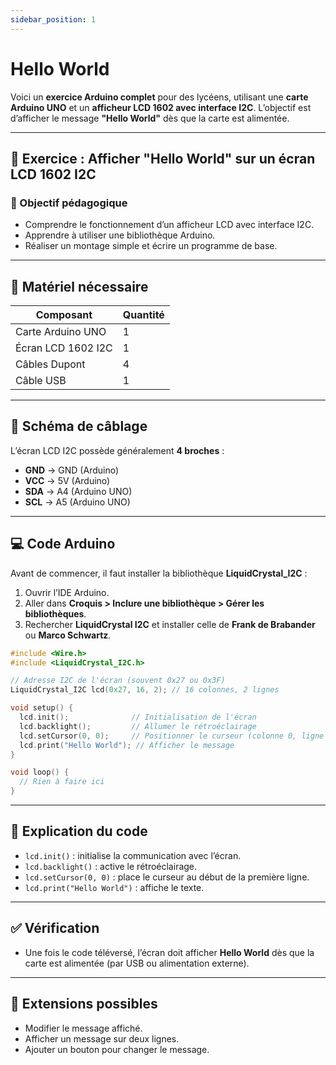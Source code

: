 ```yaml
---
sidebar_position: 1
---
```


# Hello World
Voici un **exercice Arduino complet** pour des lycéens, utilisant une **carte Arduino UNO** et un **afficheur LCD 1602 avec interface I2C**. L’objectif est d’afficher le message **"Hello World"** dès que la carte est alimentée.

---

## 🧪 **Exercice : Afficher "Hello World" sur un écran LCD 1602 I2C**

### 🎯 Objectif pédagogique
- Comprendre le fonctionnement d’un afficheur LCD avec interface I2C.
- Apprendre à utiliser une bibliothèque Arduino.
- Réaliser un montage simple et écrire un programme de base.

---

## 🧰 Matériel nécessaire
| Composant | Quantité |
|----------|----------|
| Carte Arduino UNO | 1 |
| Écran LCD 1602 I2C | 1 |
| Câbles Dupont | 4 |
| Câble USB | 1 |

---

## 🔌 Schéma de câblage

L’écran LCD I2C possède généralement **4 broches** :  
- **GND** → GND (Arduino)  
- **VCC** → 5V (Arduino)  
- **SDA** → A4 (Arduino UNO)  
- **SCL** → A5 (Arduino UNO)

---

## 💻 Code Arduino

Avant de commencer, il faut installer la bibliothèque **LiquidCrystal_I2C** :
1. Ouvrir l’IDE Arduino.
2. Aller dans **Croquis > Inclure une bibliothèque > Gérer les bibliothèques**.
3. Rechercher **LiquidCrystal I2C** et installer celle de **Frank de Brabander** ou **Marco Schwartz**.

```cpp
#include <Wire.h>
#include <LiquidCrystal_I2C.h>

// Adresse I2C de l'écran (souvent 0x27 ou 0x3F)
LiquidCrystal_I2C lcd(0x27, 16, 2); // 16 colonnes, 2 lignes

void setup() {
  lcd.init();              // Initialisation de l'écran
  lcd.backlight();         // Allumer le rétroéclairage
  lcd.setCursor(0, 0);     // Positionner le curseur (colonne 0, ligne 0)
  lcd.print("Hello World"); // Afficher le message
}

void loop() {
  // Rien à faire ici
}
```

---

## 🧠 Explication du code
- `lcd.init()` : initialise la communication avec l’écran.
- `lcd.backlight()` : active le rétroéclairage.
- `lcd.setCursor(0, 0)` : place le curseur au début de la première ligne.
- `lcd.print("Hello World")` : affiche le texte.

---

## ✅ Vérification
- Une fois le code téléversé, l’écran doit afficher **Hello World** dès que la carte est alimentée (par USB ou alimentation externe).

---

## 🧩 Extensions possibles
- Modifier le message affiché.
- Afficher un message sur deux lignes.
- Ajouter un bouton pour changer le message.

